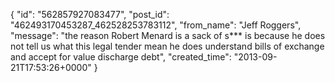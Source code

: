  {
   "id": "562857927083477",
   "post_id": "462493170453287_462528253783112",
   "from_name": "Jeff Roggers",
   "message": "the reason Robert Menard is a sack of s*** is because he does not tell us what this legal tender mean he does understand bills of exchange and accept for value discharge debt",
   "created_time": "2013-09-21T17:53:26+0000"
 }

